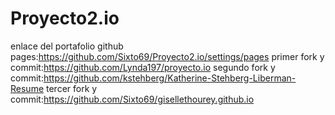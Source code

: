 # Proyecto2.io
enlace del portafolio github pages:https://github.com/Sixto69/Proyecto2.io/settings/pages
primer fork y commit:https://github.com/Lynda197/proyecto.io
segundo fork y commit:https://github.com/kstehberg/Katherine-Stehberg-Liberman-Resume
tercer fork y commit:https://github.com/Sixto69/gisellethourey.github.io
